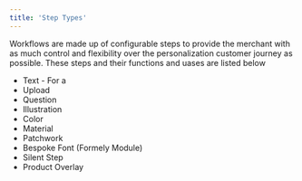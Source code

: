 ```yaml
---
title: 'Step Types'
---
```


Workflows are made up of configurable steps to provide the merchant with as much control and flexibility over the personalization customer journey as possible. These steps and their functions and uases are listed below

- Text - For a
- Upload 
- Question 
- Illustration
- Color
- Material
- Patchwork
- Bespoke Font (Formely Module)
- Silent Step
- Product Overlay 

